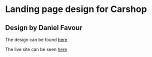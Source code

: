 # Landing page design for Carshop
## Design by Daniel Favour
The design can be found [here](https://www.behance.net/gallery/135836797/Car-Website-Design)

The live site can be seen [here](https://carshop-dev.netlify.app)
